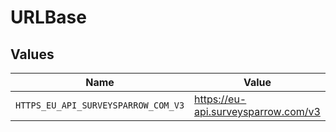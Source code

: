 # URLBase


## Values

| Name                                | Value                               |
| ----------------------------------- | ----------------------------------- |
| `HTTPS_EU_API_SURVEYSPARROW_COM_V3` | https://eu-api.surveysparrow.com/v3 |